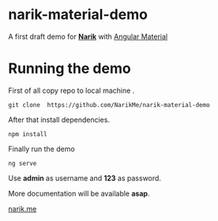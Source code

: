 # narik-material-demo
A first draft demo for [**Narik**](http://narik.me "Narik Angular Framework") with [Angular Material](https://material.angular.io/ "Angular Material")


# Running the demo

First of all copy repo to local machine .
```
git clone  https://github.com/NarikMe/narik-material-demo
```

After  that install dependencies.

```
npm install
```

Finally run the demo

```
ng serve
```

Use **admin** as username and **123** as password.

More documentation will be available **asap**.

[narik.me](http://narik.me "narik.me")

